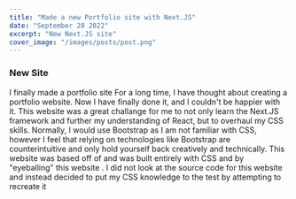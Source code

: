 ```yaml
---
title: "Made a new Portfolio site with Next.JS"
date: "September 28 2022"
excerpt: "New Next.JS site"
cover_image: "/images/posts/post.png"
---
```


### New Site

I finally made a portfolio site For a long time, I have thought about creating a portfolio website. Now I have finally done it, and I couldn't be happier with it. This website was a great challange for me to not only learn the Next.JS framework and further my understanding of React, but to overhaul my CSS skills. Normally, I would use Bootstrap as I am not familiar with CSS, however I feel that relying on technologies like Bootstrap are counterintuitive and only hold yourself back creatively and technically. This website was based off of and was built entirely with CSS and by "eyeballing" this website . I did not look at the source code for this website and instead decided to put my CSS knowledge to the test by attempting to recreate it
